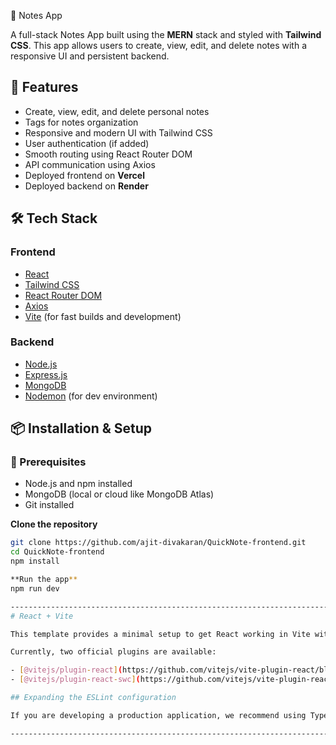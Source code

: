 📝 Notes App

A full-stack Notes App built using the **MERN** stack and styled with **Tailwind CSS**. This app allows users to create, view, edit, and delete notes with a responsive UI and persistent backend.

## 🚀 Features

- Create, view, edit, and delete personal notes
- Tags for notes organization
- Responsive and modern UI with Tailwind CSS
- User authentication (if added)
- Smooth routing using React Router DOM
- API communication using Axios
- Deployed frontend on **Vercel**
- Deployed backend on **Render**

## 🛠️ Tech Stack

### Frontend
- [React](https://reactjs.org/)
- [Tailwind CSS](https://tailwindcss.com/)
- [React Router DOM](https://reactrouter.com/)
- [Axios](https://axios-http.com/)
- [Vite](https://vitejs.dev/) (for fast builds and development)

### Backend
- [Node.js](https://nodejs.org/)
- [Express.js](https://expressjs.com/)
- [MongoDB](https://www.mongodb.com/)
- [Nodemon](https://www.npmjs.com/package/nodemon) (for dev environment)

## 📦 Installation & Setup

### 🔧 Prerequisites

- Node.js and npm installed
- MongoDB (local or cloud like MongoDB Atlas)
- Git installed

**Clone the repository**

```bash
git clone https://github.com/ajit-divakaran/QuickNote-frontend.git
cd QuickNote-frontend
npm install

**Run the app**
npm run dev

------------------------------------------------------------------------------------------------------------------
# React + Vite

This template provides a minimal setup to get React working in Vite with HMR and some ESLint rules.

Currently, two official plugins are available:

- [@vitejs/plugin-react](https://github.com/vitejs/vite-plugin-react/blob/main/packages/plugin-react) uses [Babel](https://babeljs.io/) for Fast Refresh
- [@vitejs/plugin-react-swc](https://github.com/vitejs/vite-plugin-react/blob/main/packages/plugin-react-swc) uses [SWC](https://swc.rs/) for Fast Refresh

## Expanding the ESLint configuration

If you are developing a production application, we recommend using TypeScript with type-aware lint rules enabled. Check out the [TS template](https://github.com/vitejs/vite/tree/main/packages/create-vite/template-react-ts) for information on how to integrate TypeScript and [`typescript-eslint`](https://typescript-eslint.io) in your project.

------------------------------------------------------------------------------------------------------------------------